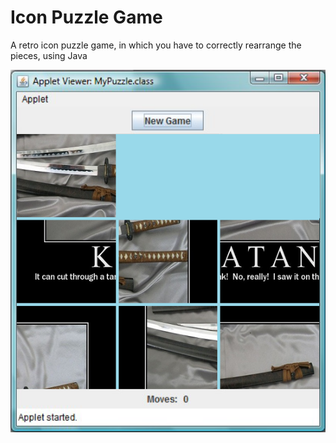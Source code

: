 # Icon Puzzle Game
A retro icon puzzle game, in which you have to correctly rearrange the pieces, using Java

![Sample Screen](screen.png)